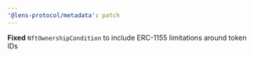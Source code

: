 ```yaml
---
'@lens-protocol/metadata': patch
---
```


**Fixed** `NftOwnershipCondition` to include ERC-1155 limitations around token IDs
